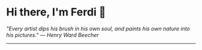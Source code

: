 <h1>Hi there, I'm Ferdi 👋</h1>

<p><em>
  "Every artist dips his brush in his own soul, and paints his own nature into his pictures." — Henry Ward Beecher
</em></p>

---
